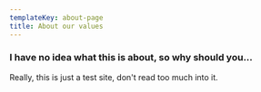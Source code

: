 ```yaml
---
templateKey: about-page
title: About our values
---
```

### I have no idea what this is about, so why should you... 

Really, this is just a test site, don't read too much into it.
